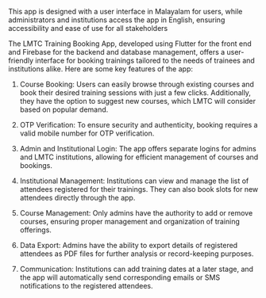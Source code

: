 This app is designed with a user interface in Malayalam for users, while administrators and institutions access the app in English, ensuring accessibility and ease of use for all stakeholders

The LMTC Training Booking App, developed using Flutter for the front end and Firebase for the backend and database management, offers a user-friendly interface for booking trainings tailored to the needs of trainees and institutions alike. Here are some key features of the app:

1. Course Booking: Users can easily browse through existing courses and book their desired training sessions with just a few clicks. Additionally, they have the option to suggest new courses, which LMTC will consider based on popular demand.

2. OTP Verification: To ensure security and authenticity, booking requires a valid mobile number for OTP verification.

3. Admin and Institutional Login: The app offers separate logins for admins and LMTC institutions, allowing for efficient management of courses and bookings.

4. Institutional Management: Institutions can view and manage the list of attendees registered for their trainings. They can also book slots for new attendees directly through the app.

5. Course Management: Only admins have the authority to add or remove courses, ensuring proper management and organization of training offerings.

6. Data Export: Admins have the ability to export details of registered attendees as PDF files for further analysis or record-keeping purposes.

7. Communication: Institutions can add training dates at a later stage, and the app will automatically send corresponding emails or SMS notifications to the registered attendees.
